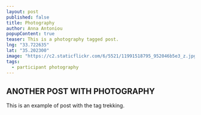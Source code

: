 ```yaml
---
layout: post
published: false
title: Photography
author: Anna Antoniou
popupContent: true
teaser: This is a photography tagged post.
lng: "33.722635"
lat: "35.202300"
image: "https://c2.staticflickr.com/6/5521/11991518795_952046b5e3_z.jpg"
tags: 
  - participant photography
---
```


## ANOTHER POST WITH PHOTOGRAPHY

This is an example of post with the tag trekking.
